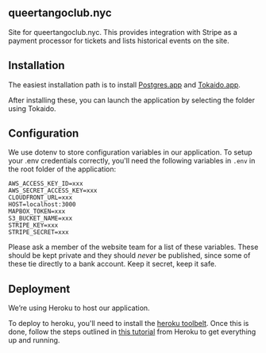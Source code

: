 ## queertangoclub.nyc

Site for queertangoclub.nyc. This provides integration with Stripe as a payment processor for tickets and lists historical events on the site.

## Installation

The easiest installation path is to install [Postgres.app](http://postgresapp.com/) and [Tokaido.app](https://github.com/tokaido/tokaidoapp/releases).

After installing these, you can launch the application by selecting the folder using Tokaido.

## Configuration

We use dotenv to store configuration variables in our application. To setup your .env credentials correctly, you'll need the following variables in `.env` in the root folder of the application:

```
AWS_ACCESS_KEY_ID=xxx
AWS_SECRET_ACCESS_KEY=xxx
CLOUDFRONT_URL=xxx
HOST=localhost:3000
MAPBOX_TOKEN=xxx
S3_BUCKET_NAME=xxx
STRIPE_KEY=xxx
STRIPE_SECRET=xxx
```

Please ask a member of the website team for a list of these variables. These should be kept private and they should *never* be published, since some of these tie directly to a bank account. Keep it secret, keep it safe.

## Deployment

We’re using Heroku to host our application.

To deploy to heroku, you'll need to install the [heroku toolbelt](https://toolbelt.heroku.com/). Once this is done, follow the steps outlined in [this tutorial](https://devcenter.heroku.com/articles/collab) from Heroku to get everything up and running.
